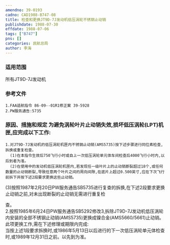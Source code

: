 ```yaml
---
amendno: 39-0193  
cadno: CAD1988-B747-08  
title: 检查和更换JT9D-7J发动机低压涡轮不锈钢止动销  
publishdate: 1988-07-30  
effdate: 1988-07-06  
tags: ["B747"]  
pns: []  
categories: 民航总局  
author: 李海  
---
```

  
### 适用范围  
所有JT9D-7J发动机  
  
<!--more-->  
### 参考文件  
    1.FAA适航指令 86-09--01R1修正案 39-5928  
    2.PW服务通告:5735  
  
### 原因、措施和规定     为避免涡轮叶片止动销失效,损坏低压涡轮(LPT)机匣,应完成以下工作:  
    1.对JT9D-7J发动机的低压涡轮机匣内不锈钢止动销(AMS5735)按下述步骤进行同位素检查,拆换或重复检查。  
      (1)在本指令生效后750飞行小时或自上一次低压涡轮单元体车间检查后4000飞行小时内,以后到者为准。  
      (2)在使用中的发动机低压涡轮机匣内,若发现任一级叶片上的止动销断裂超过18个,或任何数量的止动销断裂,导致任意两个叶片之间的周向间隙,在底片上超过0.500英寸,应在下次飞行前拆下并按下述2段要求更换这些止动销。  
  (3)按照1987年2月20日PW服务通告SB5735进行复查的拆换,在下述2段要求更换止动销之前,对未出现断裂的止动销无需进行重复检  
  
  
查。  
2.按照1985年6月24日PW服务通告SB5292修改3,拆除JT9D-7J发动机低压涡轮内安装的全部不锈钢止动销(AMS5735)更换成镍合金(AMS5660/5661)止动销。此项更换工作,需在下述修理或期限内完成:  
    当按上述1段要求拆换时,或1986年5月13日以后进行的下一次低压涡轮单元体检查时,或1989年12月31日之前。以先到为准。  
